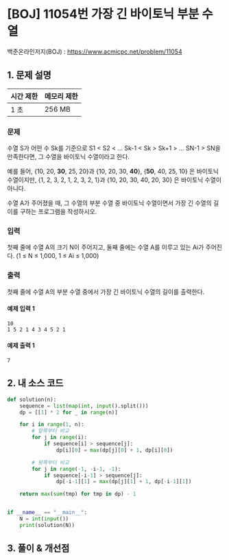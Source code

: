 # [BOJ] 11054번 가장 긴 바이토닉 부분 수열

백준온라인저지(BOJ) :  https://www.acmicpc.net/problem/11054


## 1. 문제 설명

| 시간 제한 | 메모리 제한 | 
| :-------- | :---------- |
| 1 초      | 256 MB      | 

### 문제

수열 S가 어떤 수 Sk를 기준으로 S1 < S2 < ... Sk-1 < Sk > Sk+1 > ... SN-1 > SN을 만족한다면, 그 수열을 바이토닉 수열이라고 한다.

예를 들어, {10, 20, **30**, 25, 20}과 {10, 20, 30, **40**}, {**50**, 40, 25, 10} 은 바이토닉 수열이지만,  {1, 2, 3, 2, 1, 2, 3, 2, 1}과 {10, 20, 30, 40, 20, 30} 은 바이토닉 수열이 아니다.

수열 A가 주어졌을 때, 그 수열의 부분 수열 중 바이토닉 수열이면서 가장 긴 수열의 길이를 구하는 프로그램을 작성하시오.

### 입력

첫째 줄에 수열 A의 크기 N이 주어지고, 둘째 줄에는 수열 A를 이루고 있는 Ai가 주어진다. (1 ≤ N ≤ 1,000, 1 ≤ Ai ≤ 1,000)

### 출력

첫째 줄에 수열 A의 부분 수열 중에서 가장 긴 바이토닉 수열의 길이를 출력한다.

#### 예제 입력 1

```
10
1 5 2 1 4 3 4 5 2 1
```

#### 예제 출력 1

```
7
```


## 2. 내 소스 코드

```python
def solution(n):
    sequence = list(map(int, input().split()))
    dp = [[1] * 2 for _ in range(n)]

    for i in range(1, n):
        # 앞쪽부터 비교
        for j in range(i):
            if sequence[i] > sequence[j]:
                dp[i][0] = max(dp[j][0] + 1, dp[i][0])

        # 뒷쪽부터 비교
        for j in range(-1, -i-1, -1):
            if sequence[-i-1] > sequence[j]:
                dp[-i-1][1] = max(dp[j][1] + 1, dp[-i-1][1])

    return max(sum(tmp) for tmp in dp) - 1


if __name__ == "__main__":
    N = int(input())
    print(solution(N))
```



## 3. 풀이 & 개선점

